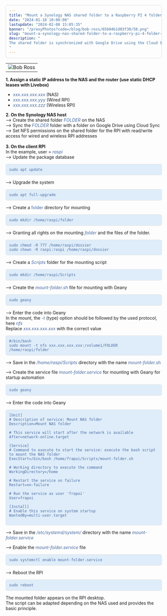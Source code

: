 ```yaml
---
title: "Mount a Synology NAS shared folder to a Raspberry PI 4 folder with NFS"
date: "2024-01-18 10:00:00"
lastupdate: "2024-02-08 15:05:35"
banner: "/proxyPhotos?code=/blog/bob-ross/65b04b1d03f30/50.png"
slug: "mount-a-synology-nas-shared-folder-to-a-raspberry-pi-4-folder-with-nfs"
description: " 
The shared folder is synchronized with Google Drive using the Cloud Sync application of the Synology NAS and thus allows Google Drive to be synchronized with the RPI
"
---
```

<style>
    pre {
        display: flex;
        color: #4769A1;
        background-color: #DFEDFA;
        padding: 10px;
        border: 1px solid #ddd;
        border-radius: 5px;
        overflow-x: auto;
        font-family: monospace;
    }

    code {
        line-height: normal;
    }
</style>

<table>
    <tr>
        <td><img src="/proxyPhotos?code=/blog/bob-ross/65b2ca62c795d/50.png" alt="Bob Ross"></td>
    </tr>
</table>

<p><strong>1. Assign a static IP address to the NAS and the router (use static DHCP leases with Livebox)</strong></p>

<ul>
    <li><em><span style="color: #4769A1">xxx.xxx.xxx.xxx </span></em><span>(NAS)</span></li>
    <li><em><span style="color: #4769A1">xxx.xxx.xxx.yyy </span></em><span>(Wired RPI)</span></li>
    <li><em><span style="color: #4769A1">xxx.xxx.xxx.zzz </span></em><span>(Wireless RPI)</span></li>
</ul>

<p><strong>2. On the Synology NAS host</strong><br />
    --> Create the shared folder <em><span style="color: #4769A1">FOLDER</span></em> on the NAS<br />
    --> Sync the <em><span style="color: #4769A1">FOLDER</span></em> folder with a folder on Google Drive using Cloud Sync<br />
    --> Set NFS permissions on the shared folder for the RPI with read/write access for wired and wireless RPI addresses<br />
    <br />
    <strong>3. On the client RPI</strong><br />
    In the example, user = <em><span style="color: #4769A1">raspi</span></em><br />
    --> Update the package database
</p>

<pre>
<code>sudo apt update
</code>
</pre>

<p>--> Upgrade the system</p>

<pre>
<code>sudo apt full-upgrade
</code>
</pre>

<p>--> Create a <span style="color: #4769A1">folder</span> directory for mounting</p>

<pre>
<code>sudo mkdir /home/raspi/folder
</code>
</pre>

<p>--> Granting all rights on the mounting <em><span style="color: #4769A1">folder</span></em> and the files of the folder.</p>

<pre>
<code>sudo chmod -R 777 /home/raspi/dossier
sudo chown -R raspi:raspi /home/raspi/dossier
</code>
</pre>

<p>--> Create a <em><span style="color: #4769A1">Scripts</span></em> folder for the mounting script</p>

<pre>
<code>sudo mkdir /home/raspi/Scripts
</code>
</pre>

<p>--> Create the <em><span style="color: #4769A1">mount-folder.sh</span></em> file for mounting with Geany
</p>

<pre>
<code>sudo geany
</code>
</pre>

<p>--> Enter the code into Geany<br />
    In the mount, the <em><span style="color: #4769A1">-t </span></em> (type) option should be followed by the used protocol, here <em><span style="color: #4769A1">nfs</span></em><br/>
    Replace <em><span style="color: #4769A1">xxx.xxx.xxx.xxx</span></em> with the correct value
</p>

<pre>
<code>#/bin/bash
sudo mount -t nfs xxx.xxx.xxx.xxx:/volume1/FOLDER /home/raspi/folder
</code>
</pre>

<p>--> Save in the <em><span style="color: #4769A1">/home/raspi/Scripts</span></em> directory with the name <em><span style="color: #4769A1">mount-folder.sh</span></em>
</p>

<p>--> Create the service file <em><span style="color: #4769A1">mount-folder.service</span></em> for mounting with Geany for startup automation
</p>

<pre>
<code>sudo geany
</code>
</pre>

<p>--> Enter the code into Geany</p>

<pre>
<code>[Unit]
# Description of service: Mount NAS folder
Description=Mount NAS folder

# This service will start after the network is available
After=network-online.target

[Service]
# Command to execute to start the service: execute the bash script to mount the NAS folder
ExecStart=/bin/bash /home/frapoi/Scripts/mount-folder.sh

# Working directory to execute the command
WorkingDirectory=/home

# Restart the service on failure
Restart=on-failure

# Run the service as user 'frapoi'
User=frapoi

[Install]
# Enable this service on system startup
WantedBy=multi-user.target

</code>
</pre>

<p>--> Save in the <em><span style="color: #4769A1">/etc/systemd/system/</span></em> directory with the name <em><span style="color: #4769A1">mount-folder.service</span></em>
</p>

<p>--> Enable the <em><span style="color: #4769A1">mount-folder.service</span></em> file</p>

<pre>
<code>sudo systemctl enable mount-folder.service
</code>
</pre>

<p>--> Reboot the RPI

<pre>
<code>sudo reboot
</code>
</pre>

The mounted folder appears on the RPI desktop.<br/>
The script can be adapted depending on the NAS used and provides the basic principle.
</p>

    